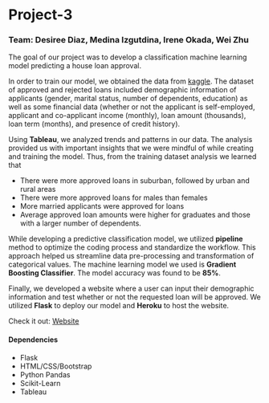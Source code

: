# Project-3

### **Team:** Desiree Diaz, Medina Izgutdina, Irene Okada, Wei Zhu 

The goal of our project was to develop a classification machine learning model predicting a house loan approval. 

In order to train our model, we obtained the data from [kaggle](https://www.kaggle.com/altruistdelhite04/loan-prediction-problem-dataset). The dataset of approved and rejected loans included demographic information of applicants (gender, marital status, number of dependents, education) as well as some financial data (whether or not the applicant is self-employed, applicant and co-applicant income (monthly), loan amount (thousands), loan term (months), and presence of credit history).

Using **Tableau**, we analyzed trends and patterns in our data. The analysis provided us with important insights that we were mindful of while creating and training the model. Thus, from the training dataset analysis we learned that 
* There were more approved loans in suburban, followed by urban and rural areas 
* There were more approved loans for males than females 
* More married applicants were approved for loans 
* Average approved loan amounts were higher for graduates and those with a larger number of dependents. 

While developing a predictive classification model, we utilized **pipeline** method to optimize the coding process and standardize the workflow. This approach helped us streamline data pre-processing and transformation of categorical values. The machine learning model we used is **Gradient Boosting Classifier**. The model accuracy was found to be **85%**.    

Finally, we developed a website where a user can input their demographic information and test whether or not the requested loan will be approved. We utilized **Flask** to deploy our model and **Heroku** to host the website.

Check it out: [Website](https://loan-predictions.herokuapp.com/)

#### **Dependencies**
* Flask
* HTML/CSS/Bootstrap
* Python Pandas
* Scikit-Learn
* Tableau
